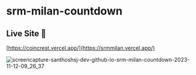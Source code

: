 # srm-milan-countdown

## Live Site 🚀
[https://coincrest.vercel.app/](https://srmmilan.vercel.app/)

![screencapture-santhoshsj-dev-github-io-srm-milan-countdown-2023-11-12-09_26_37](https://github.com/santhoshsj-dev/srm-milan-countdown/assets/105160265/d5a168f1-f543-420a-9359-d50c6e616185)
